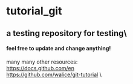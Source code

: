 # tutorial_git
## a testing repository for testing\
#### feel free to update and change anything!

many many other resources:\
https://docs.github.com/en \
https://github.com/walice/git-tutorial \
